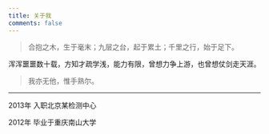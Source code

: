 ```yaml
---
title: 关于我
comments: false
---
```


> 合抱之木，生于毫末；九层之台，起于累土；千里之行，始于足下。

浑浑噩噩数十载，方知才疏学浅，能力有限，曾想力争上游，也曾想仗剑走天涯。

> 我亦无他，惟手熟尔。


-----

2013年 入职北京某检测中心

2012年 毕业于重庆南山大学
